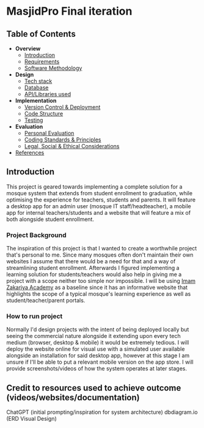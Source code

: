 # MasjidPro Final iteration

## Table of Contents

- __Overview__
  - [Introduction](#introduction)
  - [Requirements](doc/req.md)
  - [Software Methodology](doc/method.md)
- __Design__
  - [Tech stack](doc/stack.md)
  - [Database](doc/db.md)
  - [API/Libraries used](doc/api.md)
- __Implementation__
  - [Version Control & Deployment](doc/vcD.md)
  - [Code Structure](doc/code.md)
  - [Testing](doc/test.md)
- __Evaluation__
  - [Personal Evaluation](doc/eval.md)
  - [Coding Standards & Principles](doc/princ.md)
  - [Legal, Social & Ethical Considerations](doc/LSE.md)
- [References](doc/ref.md)

## Introduction

This project is geared towards implementing a complete solution for a mosque system that extends from student enrollment to graduation, while optimising the experience for teachers, students and parents. It will feature a desktop app for an admin user (mosque IT staff/headteacher), a mobile app for internal teachers/students and a website that will feature a mix of both alongside student enrollment. 

### Project Background
The inspiration of this project is that I wanted to create a worthwhile project that's personal to me. Since many mosques often don't maintain their own websites I assume that there would be a need for that and a way of streamlining student enrollment. Afterwards I figured implementing a learning solution for students/teachers would also help in giving me a project with a scope neither too simple nor impossible. I will be using [Imam Zakariya Academy](https://www.iza.org.uk/) as a baseline since it has an informative website that highlights the scope of a typical mosque's learning experience as well as student/teacher/parent portals. 

### How to run project

Normally I'd design projects with the intent of being deployed locally but seeing the commercial nature alongside it extending upon every tech medium (browser, desktop & mobile) it would be extremely tedious. I will deploy the website online for visual use with a simulated user available alongside an installation for said desktop app, however at this stage I am unsure if I'll be able to put a relevant mobile version on the app store. I will provide screenshots/videos of how the system operates at later stages.  

## Credit to resources used to achieve outcome (videos/websites/documentation)
ChatGPT (initial prompting/inspiration for system architecture)
dbdiagram.io (ERD Visual Design)
